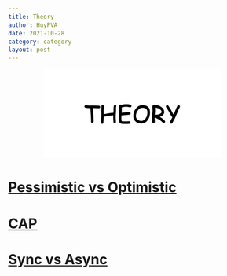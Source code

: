```yaml
---
title: Theory
author: HuyPVA
date: 2021-10-28
category: category
layout: post
---
```


<div align="center">
    <img src="../assets/images/theory/theory.png"/>
</div>

# [Pessimistic vs Optimistic](../theory/pessimistic-optimistic)

# [CAP](../theory/CAP)

# [Sync vs Async](../theory/synchronization_asynchronization)
